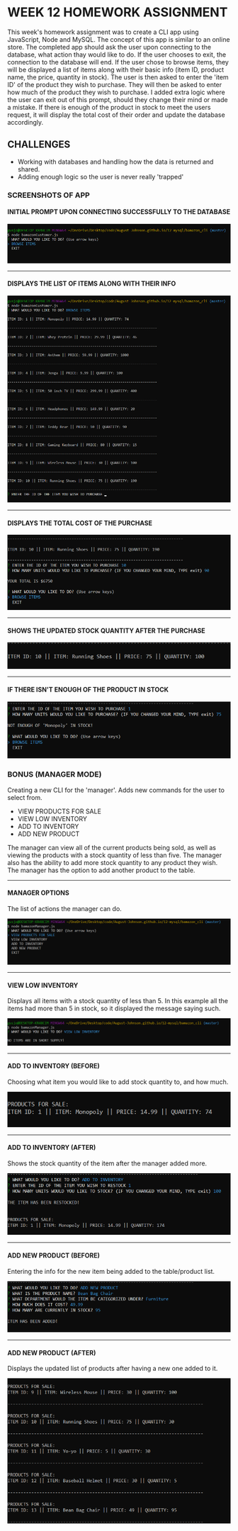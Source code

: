 # WEEK 12 HOMEWORK ASSIGNMENT

<p>This week's homework assignment was to create a CLI app using JavaScript, Node and MySQL. The concept of this app is similar to an online store.
The completed app should ask the user upon connecting to the database, what action thay would like to do. If the user chooses to exit, the connection to the database will end. If the user chose to browse items, they will be displayed a list of items along with their basic info (item ID, product name, the price, quantity in stock).
The user is then asked to enter the 'item ID' of the product they wish to purchase. They will then be asked to enter how much of the product they wish to purchase. I added extra logic where the user can exit out of this prompt, should they change their mind or made a mistake.
If there is enough of the product in stock to meet the users request, it will display the total cost of their order and update the database accordingly.</p>

## CHALLENGES

* Working with databases and handling how the data is returned and shared.
* Adding enough logic so the user is never really 'trapped'

### SCREENSHOTS OF APP

#### INITIAL PROMPT UPON CONNECTING SUCCESSFULLY TO THE DATABASE
![initial user ask prompt](https://github.com/August-Johnson/August-Johnson.github.io/blob/master/12-mysql/screenshots/askUser-pic.png)

<hr>

#### DISPLAYS THE LIST OF ITEMS ALONG WITH THEIR INFO
![items and their info](https://github.com/August-Johnson/August-Johnson.github.io/blob/master/12-mysql/screenshots/showItems-pic.png)

<hr>

#### DISPLAYS THE TOTAL COST OF THE PURCHASE
![valid purchase and total cost of the purchase](https://github.com/August-Johnson/August-Johnson.github.io/blob/master/12-mysql/screenshots/validPurchase-pic.png)

<hr>

#### SHOWS THE UPDATED STOCK QUANTITY AFTER THE PURCHASE
![updated stock quantity after purchase](https://github.com/August-Johnson/August-Johnson.github.io/blob/master/12-mysql/screenshots/updatedStock-pic.png)

<hr>

#### IF THERE ISN'T ENOUGH OF THE PRODUCT IN STOCK
![display message not enough items in stock](https://github.com/August-Johnson/August-Johnson.github.io/blob/master/12-mysql/screenshots/notEnough-pic.png)

### BONUS (MANAGER MODE)
<p>Creating a new CLI for the 'manager'. Adds new commands for the user to select from.
  
  * VIEW PRODUCTS FOR SALE
  * VIEW LOW INVENTORY
  * ADD TO INVENTORY
  * ADD NEW PRODUCT
  
  The manager can view all of the current products being sold, as well as viewing the products with a stock quantity of less than five. The manager also has the ability to add more stock quantity to any product they wish. The manager has the option to add another product to the table.</p>
  
  <hr>

#### MANAGER OPTIONS
<p>The list of actions the manager can do.</p>
  
![list of manager commands](https://github.com/August-Johnson/August-Johnson.github.io/blob/master/12-mysql/screenshots/managerOptions-pic.png)

<hr>

#### VIEW LOW INVENTORY
<p>Displays all items with a stock quantity of less than 5. In this example all the items had more than 5 in stock, so it displayed the message saying such.</p>
  
![list of low quantity products](https://github.com/August-Johnson/August-Johnson.github.io/blob/master/12-mysql/screenshots/lowInventory-pic.png)

<hr>

#### ADD TO INVENTORY (BEFORE)
<p>Choosing what item you would like to add stock quantity to, and how much.</p>
  
![add to inventory command](https://github.com/August-Johnson/August-Johnson.github.io/blob/master/12-mysql/screenshots/beforeQuantity-pic.png)

<hr>

#### ADD TO INVENTORY (AFTER)
<p>Shows the stock quantity of the item after the manager added more.</p>
  
![product list after add to inventory command](https://github.com/August-Johnson/August-Johnson.github.io/blob/master/12-mysql/screenshots/afterQuantiy-pic.png)

<hr>

#### ADD NEW PRODUCT (BEFORE)
<p>Entering the info for the new item being added to the table/product list.</p>

![adding new product to table](https://github.com/August-Johnson/August-Johnson.github.io/blob/master/12-mysql/screenshots/addingItem-pic.png)

<hr>

#### ADD NEW PRODUCT (AFTER)
<p>Displays the updated list of products after having a new one added to it.</p>

![table after adding new product](https://github.com/August-Johnson/August-Johnson.github.io/blob/master/12-mysql/screenshots/itemAdded-pic.png)
